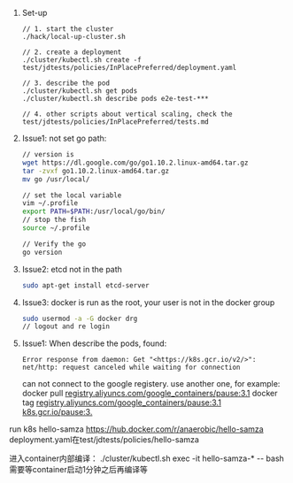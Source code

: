 
1. Set-up
    
    ```
    // 1. start the cluster
    ./hack/local-up-cluster.sh
    
    // 2. create a deployment
    ./cluster/kubectl.sh create -f test/jdtests/policies/InPlacePreferred/deployment.yaml
    
    // 3. describe the pod
    ./cluster/kubectl.sh get pods
    ./cluster/kubectl.sh describe pods e2e-test-***
    
    // 4. other scripts about vertical scaling, check the test/jdtests/policies/InPlacePreferred/tests.md
    
    ```
    
2. Issue1: not set go path:
    
    ```bash
    // version is
    wget https://dl.google.com/go/go1.10.2.linux-amd64.tar.gz
    tar -zvxf go1.10.2.linux-amd64.tar.gz
    mv go /usr/local/
    
    // set the local variable
    vim ~/.profile
    export PATH=$PATH:/usr/local/go/bin/
    // stop the fish
    source ~/.profile
    
    // Verify the go
    go version
    ```
    
3. Issue2: etcd not in the path
    
    ```bash
    sudo apt-get install etcd-server
    ```
    
4. Issue3: docker is run as the root, your user is not in the docker group
    
    ```bash
    sudo usermod -a -G docker drg
    // logout and re login
    ```
    
5. Issue1: When describe the pods, found:
    
    ```
    Error response from daemon: Get "<https://k8s.gcr.io/v2/>": net/http: request canceled while waiting for connection
    
    ```
    
    can not connect to the google registery. use another one, for example:
    docker pull [registry.aliyuncs.com/google_containers/pause:3.1](<http://registry.aliyuncs.com/google_containers/pause:3.1>)
    docker tag [registry.aliyuncs.com/google_containers/pause:3.1](<http://registry.aliyuncs.com/google_containers/pause:3.1>) [k8s.gcr.io/pause:3.](http://k8s.gcr.io/pause:3.1)


run k8s hello-samza
https://hub.docker.com/r/anaerobic/hello-samza
deployment.yaml在test/jdtests/policies/hello-samza

进入container内部编译：
./cluster/kubectl.sh exec -it hello-samza-* -- bash
需要等container启动1分钟之后再编译等
